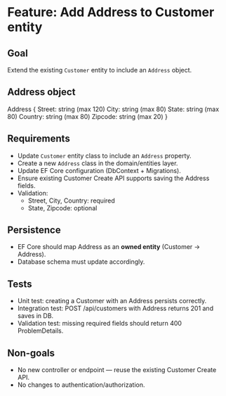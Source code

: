 ﻿# Feature: Add Address to Customer entity

## Goal
Extend the existing `Customer` entity to include an `Address` object.

## Address object
Address {
  Street: string (max 120)
  City: string (max 80)
  State: string (max 80)
  Country: string (max 80)
  Zipcode: string (max 20)
}

## Requirements
- Update `Customer` entity class to include an `Address` property.
- Create a new `Address` class in the domain/entities layer.
- Update EF Core configuration (DbContext + Migrations).
- Ensure existing Customer Create API supports saving the Address fields.
- Validation:
  - Street, City, Country: required
  - State, Zipcode: optional

## Persistence
- EF Core should map Address as an **owned entity** (Customer → Address).
- Database schema must update accordingly.

## Tests
- Unit test: creating a Customer with an Address persists correctly.
- Integration test: POST /api/customers with Address returns 201 and saves in DB.
- Validation test: missing required fields should return 400 ProblemDetails.

## Non-goals
- No new controller or endpoint — reuse the existing Customer Create API.
- No changes to authentication/authorization.
